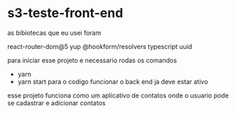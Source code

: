 # s3-teste-front-end

as bibiotecas que eu usei foram 

react-router-dom@5
yup
@hookform/resolvers
typescript
uuid

para iniciar esse projeto e necessario rodas os comandos 
- yarn 
- yarn start 
para o codigo funcionar o back end ja deve estar ativo 

esse projeto funciona como um aplicativo de contatos onde o usuario pode se cadastrar e adicionar contatos 